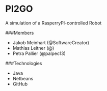 # PI2GO
A simulation of a RasperryPI-controlled Robot

###Members
* Jakob Meinhart (@SoftwareCreator)
* Mathias Leitner (@)
* Petra Pallier (@palpec13)

###Technologies
* Java
* Netbeans
* GitHub

